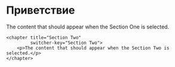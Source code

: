 # Приветствие

<topic title="Topic title" switcher-label="Custom label">
    <chapter title="Section One"
             switcher-key="Section One">
        <p>The content that should appear when the Section One is selected.</p>
    </chapter>

    <chapter title="Section Two"
             switcher-key="Section Two">
        <p>The content that should appear when the Section Two is selected.</p>
    </chapter>